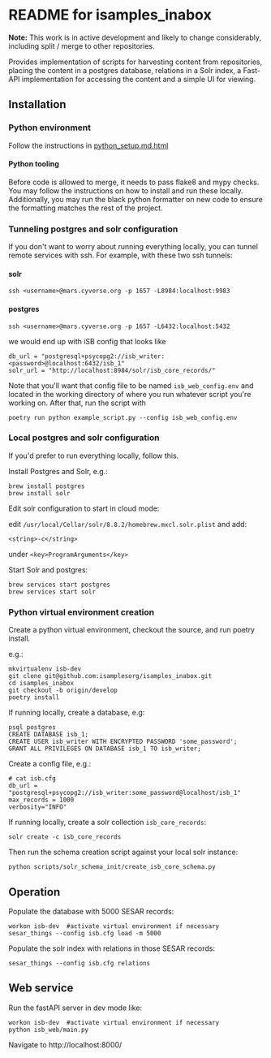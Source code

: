 # README for isamples_inabox

**Note:** This work is in active development and likely to change 
considerably, including split / merge to other repositories.

Provides implementation of scripts for harvesting content from 
repositories, placing the content in a postgres database, relations
in a Solr index, a Fast-API implementation for accessing the content 
and a simple UI for viewing. 

## Installation

### Python environment
Follow the instructions in [python_setup.md.html](docs/python_setup.md.html)

#### Python tooling
Before code is allowed to merge, it needs to pass flake8 and mypy checks.  You may follow the instructions on how to 
install and run these locally.  Additionally, you may run the black python formatter on new code to ensure the 
formatting matches the rest of the project.

### Tunneling postgres and solr configuration
If you don't want to worry about running everything locally, you can tunnel remote services with ssh.
For example, with these two ssh tunnels:
#### solr
```
ssh <username>@mars.cyverse.org -p 1657 -L8984:localhost:9983
```
#### postgres
```
ssh <username>@mars.cyverse.org -p 1657 -L6432:localhost:5432
```
we would end up with iSB config that looks like
```
db_url = "postgresql+psycopg2://isb_writer:<password>@localhost:6432/isb_1"
solr_url = "http://localhost:8984/solr/isb_core_records/"
```
Note that you'll want that config file to be named `isb_web_config.env` and located in the working directory of where 
you run whatever script you're working on. After that, run the script with 

```
poetry run python example_script.py --config isb_web_config.env
```

### Local postgres and solr configuration
If you'd prefer to run everything locally, follow this.

Install Postgres and Solr, e.g.:
```
brew install postgres
brew install solr
```

Edit solr configuration to start in cloud mode:

edit `/usr/local/Cellar/solr/8.8.2/homebrew.mxcl.solr.plist` and add:
```
<string>-c</string>  
```
under `<key>ProgramArguments</key>`

Start Solr and postgres:
```
brew services start postgres
brew services start solr
```

### Python virtual environment creation

Create a python virtual environment, checkout the source, and run poetry install.

e.g.:
```
mkvirtualenv isb-dev
git clone git@github.com:isamplesorg/isamples_inabox.git
cd isamples_inabox
git checkout -b origin/develop
poetry install
```

If running locally, create a database, e.g:
```
psql postgres
CREATE DATABASE isb_1;
CREATE USER isb_writer WITH ENCRYPTED PASSWORD 'some_password';
GRANT ALL PRIVILEGES ON DATABASE isb_1 TO isb_writer;
```

Create a config file, e.g.:
```
# cat isb.cfg
db_url = "postgresql+psycopg2://isb_writer:some_password@localhost/isb_1"
max_records = 1000
verbosity="INFO"
```

If running locally, create a solr collection `isb_core_records`:
```
solr create -c isb_core_records
```

Then run the schema creation script against your local solr instance:

```
python scripts/solr_schema_init/create_isb_core_schema.py
```

## Operation

Populate the database with 5000 SESAR records:

```
workon isb-dev  #activate virtual environment if necessary
sesar_things --config isb.cfg load -m 5000
```

Populate the solr index with relations in those SESAR records:
```
sesar_things --config isb.cfg relations
```

## Web service

Run the fastAPI server in dev mode like:
```
workon isb-dev  #activate virtual environment if necessary
python isb_web/main.py
```

Navigate to http://localhost:8000/



